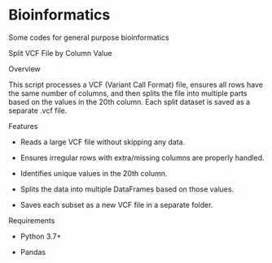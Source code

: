 # Bioinformatics
Some codes for general purpose bioinformatics 

Split VCF File by Column Value

Overview

This script processes a VCF (Variant Call Format) file, ensures all rows have the same number of columns, and then splits the file into multiple parts based on the values in the 20th column. Each split dataset is saved as a separate .vcf file.

Features

* Reads a large VCF file without skipping any data.

* Ensures irregular rows with extra/missing columns are properly handled.

* Identifies unique values in the 20th column.

* Splits the data into multiple DataFrames based on those values.

* Saves each subset as a new VCF file in a separate folder.

Requirements

* Python 3.7+

* Pandas
